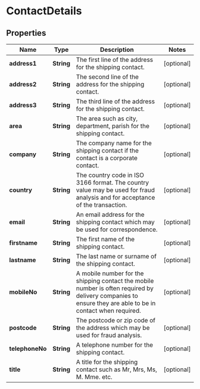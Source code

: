 

# ContactDetails


## Properties

Name | Type | Description | Notes
------------ | ------------- | ------------- | -------------
**address1** | **String** | The first line of the address for the shipping contact. |  [optional]
**address2** | **String** | The second line of the address for the shipping contact. |  [optional]
**address3** | **String** | The third line of the address for the shipping contact. |  [optional]
**area** | **String** | The area such as city, department, parish for the shipping contact. |  [optional]
**company** | **String** | The company name for the shipping contact if the contact is a corporate contact. |  [optional]
**country** | **String** | The country code in ISO 3166 format. The country value may be used for fraud analysis and for   acceptance of the transaction.  |  [optional]
**email** | **String** | An email address for the shipping contact which may be used for correspondence. |  [optional]
**firstname** | **String** | The first name  of the shipping contact. |  [optional]
**lastname** | **String** | The last name or surname of the shipping contact. |  [optional]
**mobileNo** | **String** | A mobile number for the shipping contact the mobile number is often required by delivery companies to ensure they are able to be in contact when required. |  [optional]
**postcode** | **String** | The postcode or zip code of the address which may be used for fraud analysis. |  [optional]
**telephoneNo** | **String** | A telephone number for the shipping contact. |  [optional]
**title** | **String** | A title for the shipping contact such as Mr, Mrs, Ms, M. Mme. etc. |  [optional]




